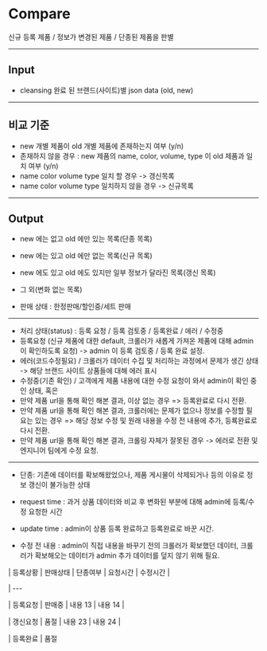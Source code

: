 # Compare 
신규 등록 제품 / 정보가 변경된 제품 / 단종된 제품을 판별 

* * *

## Input
-  cleansing 완료 된 브랜드(사이트)별 json data (old, new) 

* * *

## 비교 기준
- new 개별 제품이 old 개별 제품에 존재하는지 여부 (y/n)
- 존재하지 않을 경우 : new 제품의 name, color, volume, type 이 old 제품과 일치 여부 (y/n)
- name color volume type 일치 할 경우 -> 갱신목록
- name color volume type 일치하지 않을 경우 -> 신규목록

* * *

## Output
- new 에는 없고 old 에만 있는 목록(단종 목록)
- new 에는 있고 old 에만 없는 목록(신규 목록)
- new 에도 있고 old 에도 있지만 일부 정보가 달라진 목록(갱신 목록)
- 그 외(변화 없는 목록)


- 판매 상태 : 한정판매/할인중/세트 판매
* * *
- 처리 상태(status) : 등록 요청 / 등록 검토중 / 등록완료 / 에러 / 수정중
- 등록요청 (신규 제품에 대한 default, 크롤러가 새롭게 가져온 제품에 대해 admin 이 확인하도록 요청) -> admin 이 등록 검토중 / 등록 완료 설정.
- 에러(코드수정필요) / 크롤러가 데이터 수집 및 처리하는 과정에서 문제가 생긴 상태 -> 해당 브랜드 사이트 상품들에 대해 에러 표시
- 수정중(기존 확인) / 고객에게 제품 내용에 대한 수정 요청이 와서 admin이 확인 중인 상태, 혹은 
- 만약 제품 url을 통해 확인 해본 결과, 이상 없는 경우 => 등록완료로 다시 전환.
- 만약 제품 url을 통해 확인 해본 결과, 크롤러에는 문제가 없으나 정보를 수정할 필요는 있는 경우 => 해당 정보 수정 및 원래 내용을 수정 전 내용에 추가, 등룍완료로 다시 전환.
- 만약 제품 url을 통해 확인 해본 결과, 크롤링 자체가 잘못된 경우 -> 에러로 전환 및 엔지니어 팀에게 수정 요청.
* * *
- 단종: 기존에 데이터를 확보해왔었으나, 제품 게시물이 삭제되거나 등의 이유로 정보 갱신이 불가능한 상태
 
- request time : 과거 상품 데이터와 비교 후 변화된 부분에 대해 admin에 등록/수정 요청한 시간
- update time : admin이 상품 등록 완료하고 등록완료로 바꾼 시간.
- 수정 전 내용 : admin이 직접 내용을 바꾸기 전의 크롤러가 확보했던 데이터, 크롤러가 확보해오는 데이터가 admin 추가 데이터를 덮지 않기 위해 필요.


| 등록상황 | 판매상태 | 단종여부 | 요청시간 | 수정시간 |

| ---

| 등록요청 | 판매중  | 내용 13 | 내용 14 |

| 갱신요청 | 품절 | 내용 23 | 내용 24 |

| 등록완료 | 품절 